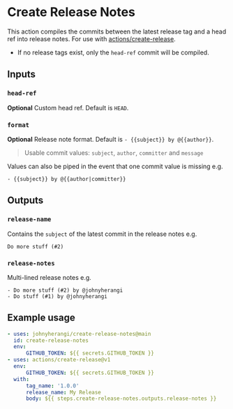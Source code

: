 # Create Release Notes

This action compiles the commits between the latest release tag and a head ref into release notes. For use with [actions/create-release](https://github.com/actions/create-release).

-   If no release tags exist, only the `head-ref` commit will be compiled.

## Inputs

### `head-ref`

**Optional** Custom head ref. Default is `HEAD`.

### `format`

**Optional** Release note format. Default is `- {{subject}} by @{{author}}`.

> Usable commit values: `subject`, `author`, `committer` and `message`

Values can also be piped in the event that one commit value is missing e.g.

```
- {{subject}} by @{{author|committer}}
```

## Outputs

### `release-name`

Contains the `subject` of the latest commit in the release notes e.g.

```
Do more stuff (#2)
```

### `release-notes`

Multi-lined release notes e.g.

```
- Do more stuff (#2) by @johnyherangi
- Do stuff (#1) by @johnyherangi
```

## Example usage

```yaml
- uses: johnyherangi/create-release-notes@main
  id: create-release-notes
  env:
      GITHUB_TOKEN: ${{ secrets.GITHUB_TOKEN }}
- uses: actions/create-release@v1
  env:
      GITHUB_TOKEN: ${{ secrets.GITHUB_TOKEN }}
  with:
      tag_name: '1.0.0'
      release_name: My Release
      body: ${{ steps.create-release-notes.outputs.release-notes }}
```
